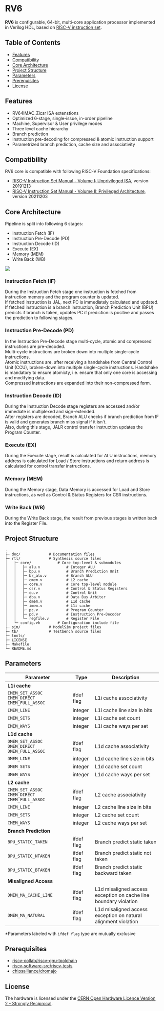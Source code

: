# RV6
**RV6** is configurable, 64-bit, multi-core application processor implemented in Verilog HDL, based on [RISC-V instruction set](https://riscv.org).

## Table of Contents
- [Features](https://github.com/kiclu/rv6#features)
- [Compatibility](https://github.com/kiclu/rv6#compatibility)
- [Core Architecture](https://github.com/kiclu/rv6#core-architecture)
- [Project Structure](https://github.com/kiclu/rv6#project-structure)
- [Parameters](https://github.com/kiclu/rv6#parameters)
- [Prerequisites](https://github.com/kiclu/rv6#prerequisites)
- [License](https://github.com/kiclu/rv6#license)

## Features
- RV64IMAC_Zicsr ISA extenstions
- Optimized 6-stage, single-issue, in-order pipeline
- Machine, Supervisor & User privilege modes
- Three level cache hierarchy
- Branch prediction
- Instruction pre-decoding for compressed & atomic instruction support
- Parametrized branch prediction, cache size and associativity

## Compatibility
RV6 core is compatible with following RISC-V Foundation specifications:
- [RISC-V Instruction Set Manual - Volume I: Unprivileged ISA](https://github.com/kiclu/rv6/blob/master/doc/riscv-unprivileged-isa.pdf), version 20191213
- [RISC-V Instruction Set Manual - Volume II: Privileged Architecture](https://github.com/kiclu/rv6/blob/master/doc/riscv-privileged-isa.pdf), version 20211203

## Core Architecture
Pipeline is split into following 6 stages:
- Instruction Fetch (IF)
- Instruction Pre-Decode (PD)
- Instruction Decode (ID)
- Execute (EX)
- Memory (MEM)
- Write Back (WB)

<img src="./doc/hart-schematic.png">

### Instruction Fetch (IF)
During the Instruction Fetch stage one instruction is fetched from instruction memory and the program counter is updated.<br>
If fetched instruction is JAL, next PC is immediately calculated and updated.<br>
If fetched instruction is a branch instruction, Branch Prediction Unit (BPU) predicts if branch is taken, updates PC if prediction is positive and passes the prediction to following stages.

### Instruction Pre-Decode (PD)
In the Instruction Pre-Decode stage multi-cycle, atomic and compressed instructions are pre-decoded.<br>
Multi-cycle instructions are broken down into multiple single-cycle instructions.<br>
Atomic instructions are, after receiving a handshake from Central Control Unit (CCU), broken-down into multiple single-cycle instructions.
Handshake is mandatory to ensure atomicty, i.e. ensure that only one core is accessing and modifying data.<br>
Compressed instructions are expanded into their non-compressed form.

### Instruction Decode (ID)
During the Instruction Decode stage registers are accessed and/or immediate is multiplexed and sign-extended.<br>
After registers are decoded, Branch ALU checks if branch prediction from IF is valid and generates branch miss signal if it isn't.<br>
Also, during this stage, JALR control transfer instruction updates the Program Counter.

### Execute (EX)
During the Execute stage, result is calculated for ALU instructions, memory address is calculated for Load / Store instructions and
return address is calculated for control transfer instructions.

### Memory (MEM)
During the Memory stage, Data Memory is accessed for Load and Store instructions, as well as Control & Status Registers for CSR instructions.

### Write Back (WB)
During the Write Back stage, the result from previous stages is written back into the Register File.

## Project Structure
```
.
├─ doc/             # Documentation files
├─ rtl/             # Synthesis source files
│   ├─ core/            # Core top-level & submodules
│   │   ├─ alu.v            # Integer ALU
│   │   ├─ bpu.v            # Branch Prediction Unit
│   │   ├─ br_alu.v         # Branch ALU
│   │   ├─ cmem.v           # L2 cache
│   │   ├─ core.v           # Core top-level module
│   │   ├─ csr.v            # Control & Status Registers
│   │   ├─ cu.v             # Control Unit
│   │   ├─ dba.v            # Data Bus Arbiter
│   │   ├─ dmem.v           # L1d cache
│   │   ├─ imem.v           # L1i cache
│   │   ├─ pc.v             # Program Counter
│   │   ├─ pd.v             # Instruction Pre-Decoder
│   │   └─ regfile.v        # Register File
│   └─ config.vh        # Configuration include file
├─ sim/             # ModelSim project files
├─ tb/              # Testbench source files
├─ tools/
├─ LICENSE
├─ Makefile
└─ README.md
```

## Parameters
| Parameter                                                                 | Type          | Description                                                           |
|---------------------------------------------------------------------------|---------------|-----------------------------------------------------------------------|
|  **L1i cache**                                                            |               |                                                                       |
| `IMEM_SET_ASSOC` `IMEM_DIRECT` `IMEM_FULL_ASSOC`                          | ifdef flag    | L1i cache associativity                                               |
| `IMEM_LINE`                                                               | integer       | L1i cache line size in bits                                           |
| `IMEM_SETS`                                                               | integer       | L1i cache set count                                                   |
| `IMEM_WAYS`                                                               | integer       | L1i cache ways per set                                                |
| **L1d cache**                                                             |               |                                                                       |
| `DMEM_SET_ASSOC` `DMEM_DIRECT` `DMEM_FULL_ASSOC`                          | ifdef flag    | L1d cache associativity                                               |
| `DMEM_LINE`                                                               | integer       | L1d cache line size in bits                                           |
| `DMEM_SETS`                                                               | integer       | L1d cache set count                                                   |
| `DMEM_WAYS`                                                               | integer       | L1d cache ways per set                                                |
| **L2 cache**                                                              |               |                                                                       |
| `CMEM_SET_ASSOC` `CMEM_DIRECT` `CMEM_FULL_ASSOC`                          | ifdef flag    | L2 cache associativity                                                |
| `CMEM_LINE`                                                               | integer       | L2 cache line size in bits                                            |
| `CMEM_SETS`                                                               | integer       | L2 cache set count                                                    |
| `CMEM_WAYS`                                                               | integer       | L2 cache ways per set                                                 |
| **Branch Prediction**                                                     |               |                                                                       |
| `BPU_STATIC_TAKEN`                                                        | ifdef flag    | Branch predict static taken                                           |
| `BPU_STATIC_NTAKEN`                                                       | ifdef flag    | Branch predict static not taken                                       |
| `BPU_STATIC_BTAKEN`                                                       | ifdef flag    | Branch predict static backward taken                                  |
| **Misaligned Access**                                                     |               |                                                                       |
| `DMEM_MA_CACHE_LINE`                                                      | ifdef flag    | L1d misaligned access exception on cache line boundary violation      |
| `DMEM_MA_NATURAL`                                                         | ifdef flag    | L1d misaligned access exception on natural alignment violation        |

*Parameters labeled with `ifdef flag` type are mutually exclusive

## Prerequisites
- [riscv-collab/riscv-gnu-toolchain](https://github.com/riscv-collab/riscv-gnu-toolchain)
- [riscv-software-src/riscv-tests](https://github.com/riscv-software-src/riscv-tests)
- [chipsalliance/dromajo](https://github.com/chipsalliance/dromajo)

## License
The hardware is licensed under the [CERN Open Hardware Licence Version 2 - Strongly Reciprocal](https://ohwr.org/cern_ohl_s_v2.txt).
